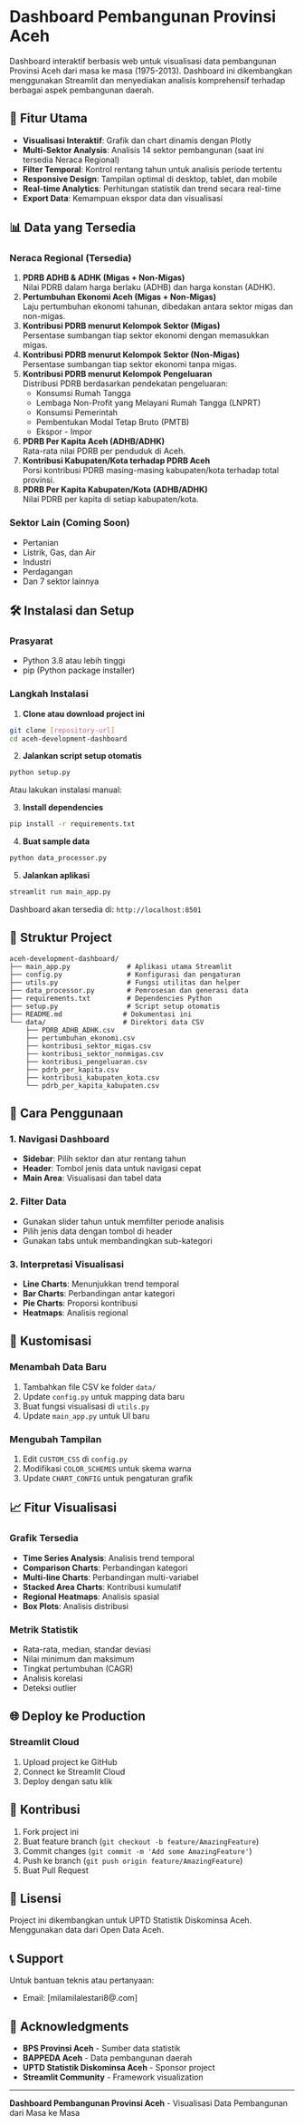# Dashboard Pembangunan Provinsi Aceh

Dashboard interaktif berbasis web untuk visualisasi data pembangunan Provinsi Aceh dari masa ke masa (1975-2013). Dashboard ini dikembangkan menggunakan Streamlit dan menyediakan analisis komprehensif terhadap berbagai aspek pembangunan daerah.

## 🚀 Fitur Utama

- **Visualisasi Interaktif**: Grafik dan chart dinamis dengan Plotly
- **Multi-Sektor Analysis**: Analisis 14 sektor pembangunan (saat ini tersedia Neraca Regional)
- **Filter Temporal**: Kontrol rentang tahun untuk analisis periode tertentu
- **Responsive Design**: Tampilan optimal di desktop, tablet, dan mobile
- **Real-time Analytics**: Perhitungan statistik dan trend secara real-time
- **Export Data**: Kemampuan ekspor data dan visualisasi

## 📊 Data yang Tersedia

### Neraca Regional (Tersedia)
1. **PDRB ADHB & ADHK (Migas + Non-Migas)**  
   Nilai PDRB dalam harga berlaku (ADHB) dan harga konstan (ADHK).
2. **Pertumbuhan Ekonomi Aceh (Migas + Non-Migas)**  
   Laju pertumbuhan ekonomi tahunan, dibedakan antara sektor migas dan non-migas.
3. **Kontribusi PDRB menurut Kelompok Sektor (Migas)**  
   Persentase sumbangan tiap sektor ekonomi dengan memasukkan migas.
4. **Kontribusi PDRB menurut Kelompok Sektor (Non-Migas)**  
   Persentase sumbangan tiap sektor ekonomi tanpa migas.
5. **Kontribusi PDRB menurut Kelompok Pengeluaran**  
   Distribusi PDRB berdasarkan pendekatan pengeluaran:  
   - Konsumsi Rumah Tangga  
   - Lembaga Non-Profit yang Melayani Rumah Tangga (LNPRT)  
   - Konsumsi Pemerintah  
   - Pembentukan Modal Tetap Bruto (PMTB)  
   - Ekspor - Impor
6. **PDRB Per Kapita Aceh (ADHB/ADHK)**  
   Rata-rata nilai PDRB per penduduk di Aceh.
7. **Kontribusi Kabupaten/Kota terhadap PDRB Aceh**  
   Porsi kontribusi PDRB masing-masing kabupaten/kota terhadap total provinsi.
8. **PDRB Per Kapita Kabupaten/Kota (ADHB/ADHK)**  
   Nilai PDRB per kapita di setiap kabupaten/kota.

### Sektor Lain (Coming Soon)
- Pertanian
- Listrik, Gas, dan Air
- Industri
- Perdagangan
- Dan 7 sektor lainnya

## 🛠️ Instalasi dan Setup

### Prasyarat
- Python 3.8 atau lebih tinggi
- pip (Python package installer)

### Langkah Instalasi

1. **Clone atau download project ini**
```bash
git clone [repository-url]
cd aceh-development-dashboard
```

2. **Jalankan script setup otomatis**
```bash
python setup.py
```

Atau lakukan instalasi manual:

3. **Install dependencies**
```bash
pip install -r requirements.txt
```

4. **Buat sample data**
```bash
python data_processor.py
```

5. **Jalankan aplikasi**
```bash
streamlit run main_app.py
```

Dashboard akan tersedia di: `http://localhost:8501`

## 📁 Struktur Project

```
aceh-development-dashboard/
├── main_app.py              # Aplikasi utama Streamlit
├── config.py                # Konfigurasi dan pengaturan
├── utils.py                 # Fungsi utilitas dan helper
├── data_processor.py        # Pemrosesan dan generasi data
├── requirements.txt         # Dependencies Python
├── setup.py                 # Script setup otomatis
├── README.md               # Dokumentasi ini
└── data/                   # Direktori data CSV
    ├── PDRB_ADHB_ADHK.csv
    ├── pertumbuhan_ekonomi.csv
    ├── kontribusi_sektor_migas.csv
    ├── kontribusi_sektor_nonmigas.csv
    ├── kontribusi_pengeluaran.csv
    ├── pdrb_per_kapita.csv
    ├── kontribusi_kabupaten_kota.csv
    └── pdrb_per_kapita_kabupaten.csv
```

## 🎯 Cara Penggunaan

### 1. Navigasi Dashboard
- **Sidebar**: Pilih sektor dan atur rentang tahun
- **Header**: Tombol jenis data untuk navigasi cepat
- **Main Area**: Visualisasi dan tabel data

### 2. Filter Data
- Gunakan slider tahun untuk memfilter periode analisis
- Pilih jenis data dengan tombol di header
- Gunakan tabs untuk membandingkan sub-kategori

### 3. Interpretasi Visualisasi
- **Line Charts**: Menunjukkan trend temporal
- **Bar Charts**: Perbandingan antar kategori
- **Pie Charts**: Proporsi kontribusi
- **Heatmaps**: Analisis regional

## 🔧 Kustomisasi

### Menambah Data Baru
1. Tambahkan file CSV ke folder `data/`
2. Update `config.py` untuk mapping data baru
3. Buat fungsi visualisasi di `utils.py`
4. Update `main_app.py` untuk UI baru

### Mengubah Tampilan
1. Edit `CUSTOM_CSS` di `config.py`
2. Modifikasi `COLOR_SCHEMES` untuk skema warna
3. Update `CHART_CONFIG` untuk pengaturan grafik

## 📈 Fitur Visualisasi

### Grafik Tersedia
- **Time Series Analysis**: Analisis trend temporal
- **Comparison Charts**: Perbandingan kategori
- **Multi-line Charts**: Perbandingan multi-variabel
- **Stacked Area Charts**: Kontribusi kumulatif
- **Regional Heatmaps**: Analisis spasial
- **Box Plots**: Analisis distribusi

### Metrik Statistik
- Rata-rata, median, standar deviasi
- Nilai minimum dan maksimum
- Tingkat pertumbuhan (CAGR)
- Analisis korelasi
- Deteksi outlier

## 🌐 Deploy ke Production

### Streamlit Cloud
1. Upload project ke GitHub
2. Connect ke Streamlit Cloud
3. Deploy dengan satu klik

## 🤝 Kontribusi

1. Fork project ini
2. Buat feature branch (`git checkout -b feature/AmazingFeature`)
3. Commit changes (`git commit -m 'Add some AmazingFeature'`)
4. Push ke branch (`git push origin feature/AmazingFeature`)
5. Buat Pull Request

## 📄 Lisensi

Project ini dikembangkan untuk UPTD Statistik Diskominsa Aceh. Menggunakan data dari Open Data Aceh.

## 📞 Support

Untuk bantuan teknis atau pertanyaan:
- Email: [milamilalestari8@.com]

## 🙏 Acknowledgments

- **BPS Provinsi Aceh** - Sumber data statistik
- **BAPPEDA Aceh** - Data pembangunan daerah
- **UPTD Statistik Diskominsa Aceh** - Sponsor project
- **Streamlit Community** - Framework visualization

---

**Dashboard Pembangunan Provinsi Aceh** - Visualisasi Data Pembangunan dari Masa ke Masa
